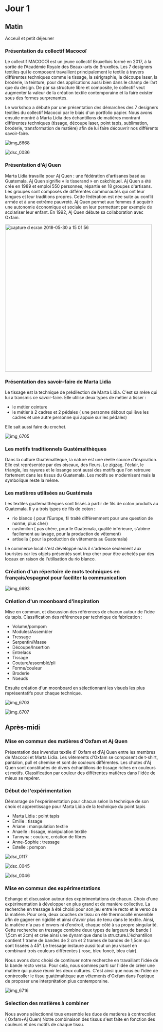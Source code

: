 # Jour 1

## Matin

Acceuil et petit déjeuner

### Présentation du collectif Macocoï 

Le collectif MACOCOÏ est un jeune collectif Bruxellois formé en 2017, à la sortie de l’Académie Royale des Beaux-arts de Bruxelles. Les 7 designers textiles qui le composent travaillent principalement le textile à travers différentes techniques comme le tissage, la sérigraphie, la découpe laser, la broderie, la teinture, pour des applications aussi bien dans le champ de l’art que du design. De par sa structure libre et composite, le collectif veut augmenter la valeur de la création textile contemporaine et la faire exister sous des formes surprenantes.

Le workshop a débuté par une présentation des démarches des 7 designers textiles du collectif Macocoi par le biais d'un portfolio papier.  Nous avons ensuite montré à Marta Lidia des échantillons de matières montrant différentes techniques (tissage, découpe laser, point tapis, sublimation, broderie, transformation de matière) afin de lui faire découvrir nos différents savoir-faire. 

![img_6668](https://user-images.githubusercontent.com/29283755/40687655-ac1839aa-639b-11e8-9843-90afea67f69e.JPG)


![dsc_0036](https://user-images.githubusercontent.com/29283755/40721024-9f26d620-6418-11e8-8341-20c8b71c7212.JPG)


### Présentation d'Aj Quen

Marta Lidia travaille pour Aj Quen : une fédération d'artisanes basé au Guatemala. Aj Quen signifie « le tisserand » en cakchiquel. Aj Quen  a été crée en 1989 et emploi 550 personnes, répartie en 18 groupes d'artisans. Les groupes sont composés de différentes communautés qui ont leur langues et leur traditions propres. Cette fédération est née suite au conflit armée et à une extrême pauvreté. Aj Quen permet aux femmes d'acquérir une autonomie économique et sociale en leur permettant par exemple de scolariser leur enfant. En 1992, Aj Quen débute sa collaboration avec Oxfam.


<img width="482" alt="capture d ecran 2018-05-30 a 15 01 56" src="https://user-images.githubusercontent.com/29283755/40721813-df995b22-641a-11e8-952f-2a0f0b0b3be7.png">


### Présentation des savoir-faire de Marta Lidia

Le tissage est la technique de prédilection de Marta Lidia. C'est sa mère qui lui a transmis ce savoir-faire.
Elle utilise deux types de métier à tisser :
* le métier ceinture
* le métier à  2 cadres et 2 pédales ( une personne débout qui lève les cadres et une autre personne qui appuie sur les pédales)

Elle sait aussi faire du crochet.


![img_6705](https://user-images.githubusercontent.com/29283755/40723195-9ba0e8aa-641e-11e8-9125-908d0b4f55c3.jpg)

 
### Les motifs traditionnels Guatémalthèques

Dans la culture Guatémaltèque, la nature est une réelle source d'inspiration. Elle est représentée par des oiseaux, des fleurs. Le zigzag, l'éclair, le triangle, les rayures et le losange sont aussi des motifs que l'on retrouve fortement dans les tissus du Guatemala. Les motifs se modernisent mais la symbolique reste la même.

### Les matières utilisées au Guatémala

Les textiles guatemalthèques sont tissés à partir de fils de coton produits au Guatemala.
Il y a trois types de fils de coton :
* rio blanco ( pour l'Europe, fil traité différemment pour une question de norme, plus cher)
* cashmilon ( pas chère, pour le Guatemala, qualité inférieure, s'abîme facilement au lavage, pour la production de vêtement)
* artisella ( pour la production de vêtements au Guatemala)

Le commerce local s'est développé mais il s'adresse seulement aux touristes car les objets présentés sont trop cher pour être achetés par des locaux en raison de l'utilisation du rio blanco.



### Création d'un répertoire de mots techniques en français/espagnol pour faciliter la communication

![img_6693](https://user-images.githubusercontent.com/29283755/40724392-3d71cf30-6421-11e8-94a2-5a581d222fd2.JPG)


### Création d'un moonboard d'inspiration


Mise en commun, et discussion des références de chacun autour de l'idée du tapis.
Classification des références par technique de fabrication :

* Volume/pompom
* Modules/Assembler
* Tressage
* Serpentin/Masse
* Découpe/Insertion
* Entrelacs
* Tissage
* Couture/assemblé/pli
* Forme/couleur
* Broderie
* Noeuds

Ensuite création d'un moonboard en sélectionnant les visuels les plus représentatifs pour chaque technique.

![img_6703](https://user-images.githubusercontent.com/29283755/40725061-c0cee0f6-6422-11e8-9755-6c3857baf45f.jpg)

![img_6707](https://user-images.githubusercontent.com/29283755/40725308-5f5e5ff8-6423-11e8-9c41-1075db1a783f.jpg)


## Après-midi

### Mise en commun des matières d'Oxfam et Aj Quen

Présentation des invendus textile d' Oxfam et d'Aj Quen entre les membres de Macocoi et Marta Lidia. Les vêtements d'Oxfam se composent de t-shirt, pantalon, pull et chemise et sont de couleurs différentes. Les chutes d'Aj Quen sont constituées de divers échantillons de tissage riches en couleurs et motifs. 
Classification par couleur des différentes matières dans l'idée de mieux se repérer.

### Début de l'expérimentation

Démarrage de l'expérimentation pour chacun selon la technique de son choix et apprentissage pour Marta Lidia de la technique du point tapis 

* Marta Lidia : point tapis
* Emilie : tissage 
* Ariane : manipulation textile
* Anaelle : tissage, manipulation textile
* Tannyna : couture, création de fibres
* Anne-Sophie : tressage
* Estelle : pompon

![dsc_0117](https://user-images.githubusercontent.com/29283755/40727086-65fd505e-6427-11e8-9179-4c22b507257c.JPG)

![dsc_0045](https://user-images.githubusercontent.com/29283755/40726308-c0ff981a-6425-11e8-97ee-d0d21aa8d414.JPG)

![dsc_0046](https://user-images.githubusercontent.com/29283755/40727111-78d5c0da-6427-11e8-8bec-617b1f9f36db.JPG)


### Mise en commun des expérimentations

Echange et discussion autour des expérimentations de chacun.
Choix d'une expérimentation à développer en plus grand et de manière collective.
La recherche en tressage à été choisi pour son jeu entre le recto et le verso de la matière. Pour cela, deux couches de tissu on été thermocollé ensemble afin de gagner en rigidité et ainsi d'avoir plus de tenu dans le textile. Ainsi, la matière n'a pas d'envers ni d'endroit, chaque côté à sa propre singularité. Cette recherche en tressage combine deux types de largeurs de bande ( 1,5cm et 2cm) et crée ainsi une dynamique dans la structure.L'échantillon contient 1 trame de bandes de 2 cm et 2 trames de bandes de 1,5cm qui sont tissées à 45°. Le tressage instaure aussi tout un jeu visuel en combinant trois couleurs différentes ( rose, bleu foncé, bleu clair). 

Nous avons donc choisi de continuer notre recherche en travaillant l'idée de la bande recto verso.
Pour cela, nous sommes parti sur l'idée de créer une matière qui puisse réunir les deux cultures. C'est ainsi que nous eu l'idée de contrecoller le tissu guatémaltèque aux vêtements d'Oxfam dans l'optique de proposer une interprétation plus contemporaine.

![img_6716](https://user-images.githubusercontent.com/29283755/40727608-8118d31c-6428-11e8-9b2c-9aae45c06e29.JPG)


### Selection des matières à combiner

Nous avons sélectionné tous ensemble les duos de matières à contrecoller. ( Oxfam+Aj Quen)
Notre combinaison des tissus s'est faite en fonction des couleurs et des motifs de chaque tissu.



